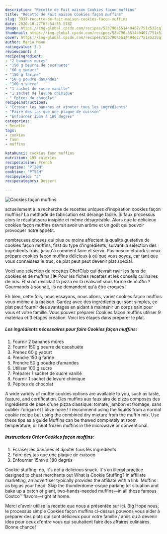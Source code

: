 ```yaml
---
description: "Recette de Fait maison Cookies façon muffins"
title: "Recette de Fait maison Cookies façon muffins"
slug: 3937-recette-de-fait-maison-cookies-facon-muffins
date: 2020-10-27T05:54:55.578Z
image: https://img-global.cpcdn.com/recipes/52b790a551449467/751x532cq70/cookies-facon-muffins-photo-principale-de-la-recette.jpg
thumbnail: https://img-global.cpcdn.com/recipes/52b790a551449467/751x532cq70/cookies-facon-muffins-photo-principale-de-la-recette.jpg
cover: https://img-global.cpcdn.com/recipes/52b790a551449467/751x532cq70/cookies-facon-muffins-photo-principale-de-la-recette.jpg
author: Mario Mann
ratingvalue: 3.3
reviewcount: 4
recipeingredient:
- "2 bananes mures"
- "150 g beurre de cacahuete"
- "60 g yaourt"
- "150 g farine"
- "50 g poudre damandes"
- "100 g sucre"
- "1 sachet de sucre vanille"
- "1 sachet de levure chimique"
- " Ppites de chocolat"
recipeinstructions:
- "Écraser les bananes et ajouter tous les ingrédients"
- "Faire des tas que une plaque de cuisson"
- "Enfourner 15mn à 180 degrés"
categories:
- Recette
tags:
- cookies
- faon
- muffins

katakunci: cookies faon muffins 
nutrition: 195 calories
recipecuisine: French
preptime: "PT28M"
cooktime: "PT55M"
recipeyield: "3"
recipecategory: Dessert

---
```



![Cookies façon muffins](https://img-global.cpcdn.com/recipes/52b790a551449467/751x532cq70/cookies-facon-muffins-photo-principale-de-la-recette.jpg)

actuellement à la recherche de recettes uniques d'inspiration cookies façon muffins? La méthode de fabrication est dérange facile. Si faux processus alors le résultat sera insipide et même désagréable. Alors que le délicieux cookies façon muffins devrait avoir un arôme et un goût qui pouvoir provoquer notre appétit.

nombreuses choses qui plus ou moins affectent la qualité gustative de cookies façon muffins, first du type d'ingrédients, suivant la sélection des ingrédients frais, jusqu'à comment faire et servir. Pas besoin étourdi si veux prépare cookies façon muffins délicieux à où que vous soyez, car tant que vous connaissez le truc, ce plat peut peut devenir plat spécial.

Voici une sélection de recettes ChefClub qui devrait ravir les fans de cookies et de muffins ! ► Pour les fiches recettes et les conseils culinaires de nos. Et si on revisitait la pizza en la réalisant sous forme de muffin ? Gourmands à souhait, ils ne demandent qu&#39;à être croqués !


Eh bien, cette fois, nous essayons, nous allons, varier cookies façon muffins vous-même à la maison. Gardez avec des ingrédients qui sont simples, ce plat peut fournir des avantages en aidant à maintenir un corps sain pour vous et votre famille. Vous pouvez préparer Cookies façon muffins utiliser 9 matériau et 3 étapes création. Voici les étapes dans préparer le plat.

<!--inarticleads1-->

##### Les ingrédients nécessaires pour faire Cookies façon muffins:

1. Fournir 2 bananes mûres
1. Fournir 150 g beurre de cacahuète
1. Prenez 60 g yaourt
1. Prendre 150 g farine
1. Prendre 50 g poudre d’amandes
1. Utiliser 100 g sucre
1. Préparer 1 sachet de sucre vanillé
1. Fournir 1 sachet de levure chimique
1.   Pépites de chocolat


A wide variety of muffin cookies options are available to you, such as taste, feature, and certification. Des muffins aux faux airs de pizza composés des ingrédients de base d&#39;une pizza classique: tomate, jambon et fromage, sans oublier l&#39;origan et l&#39;olive noire ! I recommend using the liquids from a normal cookie recipe but using the combined dry mixture from the muffin mix. Use these tips as a guide Muffins can be thawed completely at room temperature, or heat frozen muffins in the microwave or conventional. 

<!--inarticleads2-->

##### Instructions Créer Cookies façon muffins:

1. Écraser les bananes et ajouter tous les ingrédients
1. Faire des tas que une plaque de cuisson
1. Enfourner 15mn à 180 degrés


Cookie stuffing: no, it&#39;s not a delicious snack. It&#39;s an illegal practice designed to cheat merchants out What is Cookie Stuffing? In affiliate marketing, an advertiser typically provides the affiliate with a link. Muffins as big as your head! Skip the thunderdome-esque parking lot situation and bake up a batch of giant, two-hands-needed muffins—in all those famous Costco™ flavors—right at home. 


Merci d'avoir utilisé la recette que nous a présentée sur ici. Big Hope nous, le processus simple Cookies façon muffins ci-dessus pouvons vous aider à préparer des plats qui sont délicieux pour votre famille / amis ou à devenir idea pour ceux d'entre vous qui souhaitent faire des affaires culinaires. Bonne chance!

